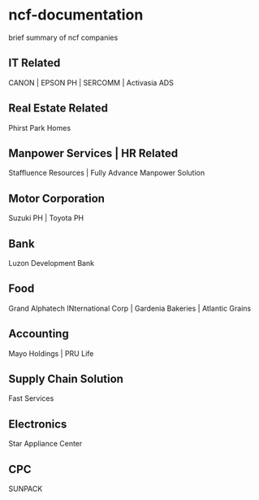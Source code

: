 # ncf-documentation
brief summary of ncf companies


 ## IT Related
CANON |
EPSON PH |
SERCOMM |
Activasia ADS 

 ## Real Estate Related
Phirst Park Homes 

 ## Manpower Services | HR Related
Staffluence Resources |
Fully Advance Manpower Solution 

## Motor Corporation
Suzuki PH |
Toyota PH 

## Bank
Luzon Development Bank

## Food
Grand Alphatech INternational Corp |
Gardenia Bakeries |
Atlantic Grains

## Accounting
Mayo Holdings |
PRU Life

## Supply Chain Solution
Fast Services

## Electronics
Star Appliance Center

## CPC
SUNPACK
